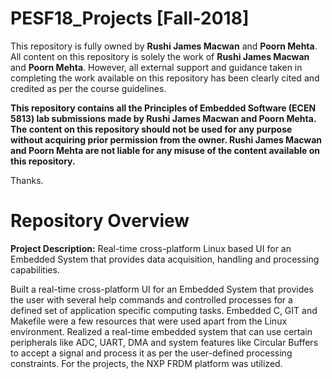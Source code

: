 # PESF18_Projects [Fall-2018]

This repository is fully owned by **Rushi James Macwan** and **Poorn Mehta**. All content on this repository is solely the work of **Rushi James Macwan** and **Poorn Mehta**. However, all external support and guidance taken in completing the work available on this repository has been clearly cited and credited as per the course guidelines.

**This repository contains all the Principles of Embedded Software (ECEN 5813) lab submissions made by Rushi James Macwan and Poorn Mehta. The content on this repository should not be used for any purpose without acquiring prior permission from the owner. Rushi James Macwan and Poorn Mehta are not liable for any misuse of the content available on this repository.** 

Thanks.

# Repository Overview

**Project Description:** Real-time cross-platform Linux based UI for an Embedded System that provides data acquisition, handling and processing capabilities.

Built a real-time cross-platform UI for an Embedded System that provides the user with several help commands and controlled processes for a defined set of application specific computing tasks. Embedded C, GIT and Makefile were a few resources that were used apart from the Linux environment. Realized a real-time embedded system that can use certain peripherals like ADC, UART, DMA and system features like Circular Buffers to accept a signal and process it as per the user-defined processing constraints. For the projects, the NXP FRDM platform was utilized.

